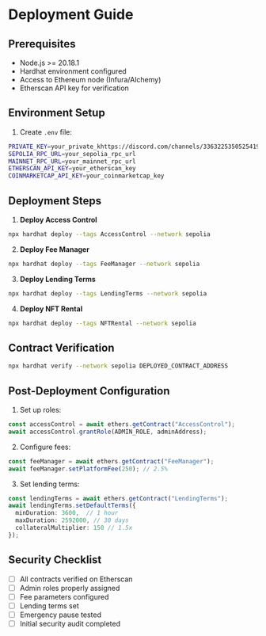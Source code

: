 # Deployment Guide

## Prerequisites

- Node.js >= 20.18.1
- Hardhat environment configured
- Access to Ethereum node (Infura/Alchemy)
- Etherscan API key for verification

## Environment Setup

1. Create `.env` file:
```bash
PRIVATE_KEY=your_private_khttps://discord.com/channels/336322535052541952/336322535052541952ey
SEPOLIA_RPC_URL=your_sepolia_rpc_url
MAINNET_RPC_URL=your_mainnet_rpc_url
ETHERSCAN_API_KEY=your_etherscan_key
COINMARKETCAP_API_KEY=your_coinmarketcap_key
```

## Deployment Steps

1. **Deploy Access Control**
```bash
npx hardhat deploy --tags AccessControl --network sepolia
```

2. **Deploy Fee Manager**
```bash
npx hardhat deploy --tags FeeManager --network sepolia
```

3. **Deploy Lending Terms**
```bash
npx hardhat deploy --tags LendingTerms --network sepolia
```

4. **Deploy NFT Rental**
```bash
npx hardhat deploy --tags NFTRental --network sepolia
```

## Contract Verification

```bash
npx hardhat verify --network sepolia DEPLOYED_CONTRACT_ADDRESS
```

## Post-Deployment Configuration

1. Set up roles:
```typescript
const accessControl = await ethers.getContract("AccessControl");
await accessControl.grantRole(ADMIN_ROLE, adminAddress);
```

2. Configure fees:
```typescript
const feeManager = await ethers.getContract("FeeManager");
await feeManager.setPlatformFee(250); // 2.5%
```

3. Set lending terms:
```typescript
const lendingTerms = await ethers.getContract("LendingTerms");
await lendingTerms.setDefaultTerms({
  minDuration: 3600,  // 1 hour
  maxDuration: 2592000, // 30 days
  collateralMultiplier: 150 // 1.5x
});
```

## Security Checklist

- [ ] All contracts verified on Etherscan
- [ ] Admin roles properly assigned
- [ ] Fee parameters configured
- [ ] Lending terms set
- [ ] Emergency pause tested
- [ ] Initial security audit completed
